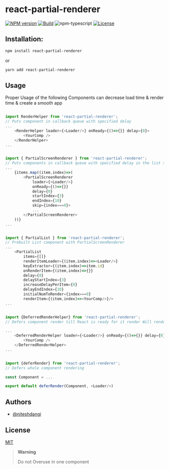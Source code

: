 # react-partial-renderer

[![NPM version][npm-image]][npm-url]
[![Build][github-build]][github-build-url]
![npm-typescript]
[![License][github-license]][github-license-url]

## Installation:

```bash
npm install react-partial-renderer
```

or

```bash
yarn add react-partial-renderer
```

## Usage

Proper Usage of the following Components can decrease load time & render time & create a smooth app

```js

import RenderHelper from 'react-partial-renderer';
// Puts component in callback queue with specified delay
...
    <RenderHelper loader={<Loader/>} onReady={()=>{}} delay={0}>
        <YourComp />
    </RenderHelper>
...


import { PartialScreenRenderer } from 'react-partial-renderer';
// Puts components in callback queue with specified delay in the list to render items one by one.
...
    {items.map((item,index)=>(
        <PartialScreenRenderer
            loader={<Loader/>}
            onReady={()=>{}}
            delay={0}
            startIndex={3}
            endIndex={10}
            skip={index===0}>
            ...
        </PartialScreenRenderer>
    ))}
...


import { PartialList } from 'react-partial-renderer';
// Prebuilt List component with PartialScreenRenderer
...
    <PartialList
        items={[]}
        renderItemLoader={(item,index)=><Loader/>}
        keyExtractor={(item,index)=>item.id}
        onRenderItem={(item,index)=>{}}
        delay={0}
        delayStartIndex={3}
        increaseDelayPerItem={0}
        delayEndIndex={10}
        initialNumToRender={index===0}
        renderItem={(item,index)=><YourComp/>}/>
...


import {DeferredRenderHelper} from 'react-partial-renderer';
// Defers component render till React is ready for it render Will render all at once slow than RenderHelper but increases smoothness of navigation and reduce navigation time

...
    <DeferredRenderHelper loader={<Loader/>} onReady={()=>{}} delay={0}>
        <YourComp />
    </DeferredRenderHelper>
...


import {deferRender} from 'react-partial-renderer';
// Defers whole component rendering

const Component = ...

export default deferRender(Component, <Loader/>)

```

## Authors

- [@niteshdangi](https://www.github.com/niteshdangi)

## License

[MIT](https://choosealicense.com/licenses/mit/)


> **Warning**
>
> Do not Overuse in one component

[npm-url]: https://www.npmjs.com/package/react-partial-renderer
[npm-image]: https://img.shields.io/npm/v/react-partial-renderer
[github-license]: https://img.shields.io/github/license/niteshdangi/react-partial-renderer
[github-license-url]: https://github.com/niteshdangi/react-partial-renderer/blob/main/LICENSE
[github-build]: https://github.com/niteshdangi/react-partial-renderer/actions/workflows/publish.yml/badge.svg
[github-build-url]: https://github.com/niteshdangi/react-partial-renderer/actions/workflows/publish.yml
[npm-typescript]: https://img.shields.io/npm/types/react-partial-renderer